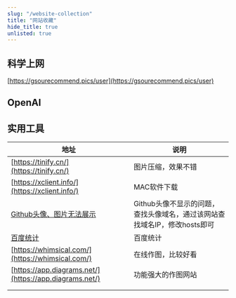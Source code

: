 ```yaml
---
slug: "/website-collection"
title: "网站收藏"
hide_title: true
unlisted: true
---
```


## 科学上网

[https://gsourecommend.pics/user](https://gsourecommend.pics/user)

## OpenAI

  

## 实用工具

| 地址  | 说明  |
| --- | --- |
| [https://tinify.cn/](https://tinify.cn/) | 图片压缩，效果不错 |
| [https://xclient.info/](https://xclient.info/) | MAC软件下载 |
| [Github头像、图片无法展示](https://githubusercontent.com.ipaddress.com/avatars.githubusercontent.com) | Github头像不显示的问题，查找头像域名，通过该网站查找域名IP，修改hosts即可 |
| [百度统计](https://tongji.baidu.com/web/10000320517/overview/index?siteId=16242821) | 百度统计 |
| [https://whimsical.com/](https://whimsical.com/) | 在线作图，比较好看 |
| [https://app.diagrams.net/](https://app.diagrams.net/) | 功能强大的作图网站 |
|     |     |
|     |     |

